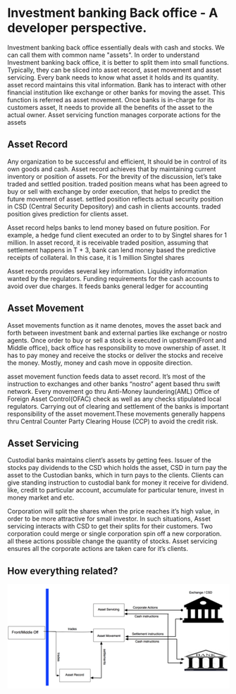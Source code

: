 #  Investment banking Back office - A developer perspective.


Investment banking back office  essentially deals with cash and stocks. We can call them with common name "assets". In order to understand Investment banking back office, it is better to split them into small functions. Typically, they can be sliced into  asset record, asset movement and asset servicing. Every bank needs to know what asset it holds and its quantity. asset record maintains this vital information. Bank has to interact with other financial institution like exchange or other banks for moving the asset. This function is referred as asset movement. Once banks is in-charge for its customers asset, It needs to provide all the benefits of the asset to the actual owner. Asset servicing function manages corporate actions for the assets

## Asset Record
Any organization to be successful and efficient, It should be in control of its own goods and cash. Asset record achieves that by maintaining current inventory or position of assets. For the brevity of the discussion, let’s take  traded and settled position. traded position means what has been agreed to buy or sell with exchange by order execution, that helps to predict the future movement of asset. settled position reflects actual security position in CSD (Central Security Depository) and cash in clients accounts. traded position gives prediction for clients asset. 

Asset record helps banks to lend money based on future position. For example, a hedge fund client executed an order to to by Singtel shares for 1 million. In asset record, it is receivable traded position, assuming that settlement happens in T + 3, bank can lend money based the predictive receipts of collateral. In this case, it is 1 million Singtel shares

Asset records provides several key information. Liquidity information wanted by the regulators. Funding requirements for the cash accounts to avoid over due charges. It feeds banks general ledger for accounting    

## Asset Movement

Asset movements function as it name denotes, moves the asset back and forth between investment bank and external parties like exchange or nostro agents. Once order to buy or sell a stock is executed in upstream(Front and Middle office), back office has responsibility to move ownership of asset. It has to pay money and receive the stocks or deliver the stocks and receive the money. Mostly, money and cash move in opposite direction. 

asset movement function feeds data to asset record. It’s most of the instruction to exchanges and other banks “nostro” agent based thru swift network. Every movement go thru Anti-Money laundering(AML) Office of Foreign Asset Control(OFAC) check as well as any checks stipulated local regulators. Carrying out of clearing and settlement of the banks is important responsibility of the asset movement.These movements generally happens thru Central Counter Party Clearing House (CCP) to avoid the credit risk. 


## Asset Servicing
Custodial banks maintains client’s assets by getting fees. Issuer of the stocks pay dividends to the CSD which holds the asset, CSD in turn pay the asset to the Custodian banks, which in turn pays to the clients. Clients can give standing instruction to custodial bank for money it receive for dividend. like, credit to particular account, accumulate for particular tenure, invest in money market and etc. 

Corporation will split the shares when the price reaches it’s high value, in order to be more attractive for small investor. In such situations, Asset servicing interacts with CSD to get their splits for their customers. Two corporation could merge or single corporation spin off a new corporation. all these actions possible change the quantity of stocks. Asset servicing ensures all the corporate actions are taken care for it’s clients.

## How everything related?

![back_office](back_office.png)
